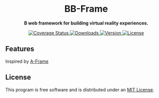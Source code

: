 <h1 align="center">BB-Frame</h1>

<p align="center">
  <b>B web framework for building virtual reality experiences.</b>
</p>

<p align="center">
  <a href="https://codecov.io/gh/juunini/bbframe">
    <img src="https://codecov.io/gh/juunini/bbframe/branch/master/graph/badge.svg" alt="Coverage Status">
  </a>
  <a href="https://npmjs.org/package/bbframe">
    <img src="https://img.shields.io/npm/dt/bbframe.svg?style=flat-square" alt="Downloads">
  </a>
  <a href="https://npmjs.org/package/bbframe">
    <img src="https://img.shields.io/npm/v/bbframe.svg?style=flat-square" alt="Version">
  </a>
  <a href="https://npmjs.com/package/bbframe">
    <img src="https://img.shields.io/npm/l/bbframe.svg?style=flat-square" alt="License"></a>
  </a>
</p>

## Features

Inspired by [A-Frame](https://github.com/aframevr/aframe)

## License

This program is free software and is distributed under an [MIT License](LICENSE).
